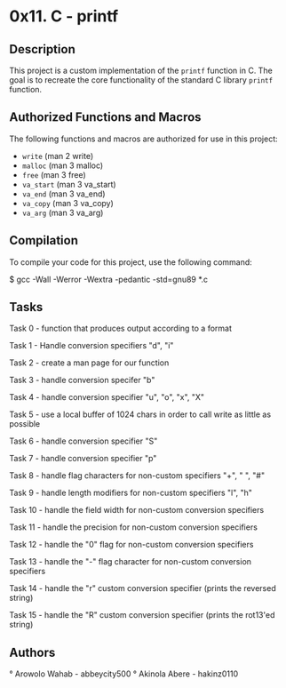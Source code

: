 # 0x11. C - printf

## Description

This project is a custom implementation of the `printf` function in C. The goal is to recreate the core functionality of the standard C library `printf` function.

## Authorized Functions and Macros

The following functions and macros are authorized for use in this project:
- `write` (man 2 write)
- `malloc` (man 3 malloc)
- `free` (man 3 free)
- `va_start` (man 3 va_start)
- `va_end` (man 3 va_end)
- `va_copy` (man 3 va_copy)
- `va_arg` (man 3 va_arg)

## Compilation

To compile your code for this project, use the following command:

$ gcc -Wall -Werror -Wextra -pedantic -std=gnu89 *.c

## Tasks

Task 0 - function that produces output according to a format

Task 1 - Handle conversion specifiers "d", "i"

Task 2 - create a man page for our function

Task 3 - handle conversion specifer "b"

Task 4 - handle conversion specifier "u", "o", "x", "X"

Task 5 - use a local buffer of 1024 chars in order to call write as little as possible

Task 6 - handle conversion specifier "S"

Task 7 - handle conversion specifier "p"

Task 8 - handle flag characters for non-custom specifiers "+", " ", "#"

Task 9 - handle length modifiers for non-custom specifiers "l", "h"

Task 10 - handle the field width for non-custom conversion specifiers

Task 11 - handle the precision for non-custom conversion specifiers

Task 12 - handle the "0" flag for non-custom conversion specifiers

Task 13 - handle the "-" flag character for non-custom conversion specifiers

Task 14 - handle the "r" custom conversion specifier (prints the reversed string)

Task 15 - handle the "R" custom conversion specifier (prints the rot13'ed string)

## Authors

° Arowolo Wahab - abbeycity500
° Akinola Abere - hakinz0110
